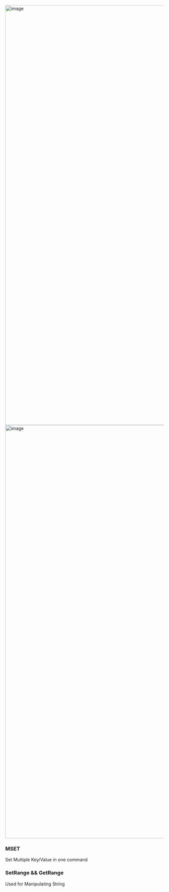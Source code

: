 <img width="1330" alt="image" src="https://github.com/Zihe33Huang/Learning_Redis/assets/45764787/ed085baa-0e4b-468f-b7a3-207ccc716f4c">

<img width="1309" alt="image" src="https://github.com/Zihe33Huang/Learning_Redis/assets/45764787/b41f9408-9308-4d7f-b58b-f2355ead3347">


### MSET
Set Multiple Key/Value in one command 


### SetRange && GetRange
Used for Manipulating String
